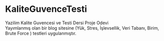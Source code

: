 # KaliteGuvenceTesti
Yazilim Kalite Guvencesi ve Testi Dersi Proje Odevi   </br>
Yayımlanmış olan bir blog sitesine (Yük, Stres, İşlevsellik, Veri Tabanı, Birim, Brute Force ) testleri uygulanmıştır.
